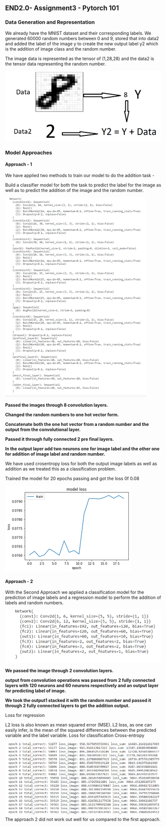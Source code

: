 ## END2.0- Assignment3 - Pytorch 101

### Data Generation and Representation
We already have the MNIST dataset and their corresponding labels. We generated 60000 random numbers between 0 and 9, stored that into data2 and added the label of the image y to create the new output label y2 which is the addition of image class and the random number.

The image data is represented as the tensor of (1,28,28) and the data2 is the tensor data representing the random number.

![img1](imag1.PNG)


### Model Approaches

#### Approach - 1
We have applied two methods to train our model to do the addition task -

Build a classifier model for both the task to predict the label for the image as well as to predict the addition of the image and the random number.

![img1](imag2.PNG)

**Passed the images through 8 convolution layers.**

**Changed the random numbers to one hot vector form.**

**Concatenate both the one hot vector from a random number and the output from the convolutional layer.**

**Passed it through fully connected 2 pre final layers.**

**In the output layer add two neurons one for image label and the other one for addition of image label and random number.**

We have used crosentropy loss for both the output image labels as well as addition as we treated this as a classification problem.

Trained the model for 20 epochs passing and got the loss 0f 0.08

![img1](loss.png)

#### Approach - 2

With the Second Approach we applied a classification model for the prediction of image labels and a regression model to perform the addition of labels and random numbers.


![img1](imag3.PNG)

**We passed the image through 2 convolution layers.**

**output from convolution operations was passed from 2 fully connected layers with 120 neurons and 60 neurons respectively and an output layer for predicting label of image.**

**We took the output1 stacked it with the random number and passed it through 2 fully connected layers to get the addition output.**

Loss for regression

L2 loss is also known as mean squared error (MSE). L2 loss, as one can easily infer, is the mean of the squared differences between the predicted variable and the label variable.
Loss for classification
Cross-entropy

![img1](imag4.PNG)
The approach 2 did not work out well for us compared to the first approach.
